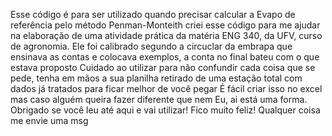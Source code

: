 Esse código é para ser utilizado quando precisar calcular a Evapo de referência pelo método Penman-Monteith criei esse código para me ajudar na elaboração de uma atividade prática da matéria ENG 340, da UFV, curso de agronomia.
Ele foi calibrado segundo a circuclar da embrapa que ensinava as contas e colocava exemplos, a conta no final bateu com o que estava proposto
Cuidado ao utilizar para não confundir cada coisa que se pede, tenha em mãos a sua planilha retirado de uma estação total com dados já tratados para ficar melhor de você pegar
É fácil criar isso no excel mas caso alguém queira fazer diferente que nem Eu, ai está uma forma. Obrigado se você leu até aqui e vai utilizar! Fico muito feliz! Qualquer coisa me envie uma msg 
